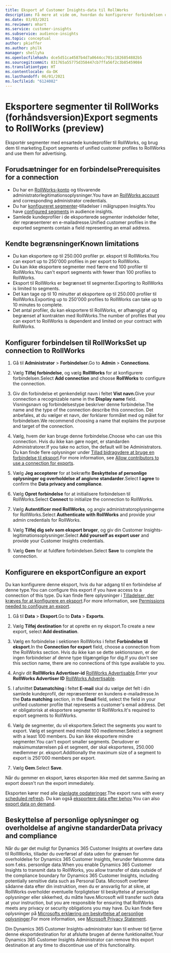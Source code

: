 ```yaml
---
title: Eksport af Customer Insights-data til RollWorks
description: Få mere at vide om, hvordan du konfigurerer forbindelsen og eksporterer til RollWorks.
ms.date: 03/03/2021
ms.reviewer: mhart
ms.service: customer-insights
ms.subservice: audience-insights
ms.topic: conceptual
author: pkieffer
ms.author: philk
manager: shellyha
ms.openlocfilehash: dce5d51ca4587b4d7a0644cc701c1826854882b5
ms.sourcegitcommit: 831765a55775d358447cb7ffa56f2c3b85459084
ms.translationtype: HT
ms.contentlocale: da-DK
ms.lasthandoff: 06/01/2021
ms.locfileid: "6124082"
---
```

# <a name="export-segments-to-rollworks-preview"></a><span data-ttu-id="6acc7-103">Eksportere segmenter til RollWorks (forhåndsversion)</span><span class="sxs-lookup"><span data-stu-id="6acc7-103">Export segments to RollWorks (preview)</span></span>

<span data-ttu-id="6acc7-104">Eksportér segmenter med ensartede kundeprofiler til RollWorks, og brug dem til marketing.</span><span class="sxs-lookup"><span data-stu-id="6acc7-104">Export segments of unified customer profiles to RollWorks and use them for advertising.</span></span> 

## <a name="prerequisites-for-a-connection"></a><span data-ttu-id="6acc7-105">Forudsætninger for en forbindelse</span><span class="sxs-lookup"><span data-stu-id="6acc7-105">Prerequisites for a connection</span></span>

-   <span data-ttu-id="6acc7-106">Du har en [RollWorks-konto](https://www.rollworks.com/) og tilsvarende administratorlegitimationsoplysninger.</span><span class="sxs-lookup"><span data-stu-id="6acc7-106">You have an [RollWorks account](https://www.rollworks.com/) and corresponding administrator credentials.</span></span>
-   <span data-ttu-id="6acc7-107">Du har [konfigureret segmenter](segments.md)-tilladelser i målgruppen Insights.</span><span class="sxs-lookup"><span data-stu-id="6acc7-107">You have [configured segments](segments.md) in audience insights.</span></span>
-   <span data-ttu-id="6acc7-108">Samlede kundeprofiler i de eksporterede segmenter indeholder felter, der repræsenterer en e-mailadresse.</span><span class="sxs-lookup"><span data-stu-id="6acc7-108">Unified customer profiles in the exported segments contain a field representing an email address.</span></span>

## <a name="known-limitations"></a><span data-ttu-id="6acc7-109">Kendte begrænsninger</span><span class="sxs-lookup"><span data-stu-id="6acc7-109">Known limitations</span></span>

- <span data-ttu-id="6acc7-110">Du kan eksportere op til 250.000 profiler pr. eksport til RollWorks.</span><span class="sxs-lookup"><span data-stu-id="6acc7-110">You can export up to 250'000 profiles in per export to RollWorks.</span></span>
- <span data-ttu-id="6acc7-111">Du kan ikke eksportere segmenter med færre end 100 profiler til RollWorks.</span><span class="sxs-lookup"><span data-stu-id="6acc7-111">You can't export segments with fewer than 100 profiles to RollWorks.</span></span> 
- <span data-ttu-id="6acc7-112">Eksport til RollWorks er begrænset til segmenter.</span><span class="sxs-lookup"><span data-stu-id="6acc7-112">Exporting to RollWorks is limited to segments.</span></span>
- <span data-ttu-id="6acc7-113">Det kan tage op til 10 minutter at eksportere op til 250.000 profiler til RollWorks.</span><span class="sxs-lookup"><span data-stu-id="6acc7-113">Exporting up to 250'000 profiles to RollWorks can take up to 10 minutes to complete.</span></span> 
- <span data-ttu-id="6acc7-114">Det antal profiler, du kan eksportere til RollWorks, er afhængigt af og begrænset af kontrakten med RollWorks.</span><span class="sxs-lookup"><span data-stu-id="6acc7-114">The number of profiles that you can export to RollWorks is dependent and limited on your contract with RollWorks.</span></span>

## <a name="set-up-connection-to-rollworks"></a><span data-ttu-id="6acc7-115">Konfigurer forbindelsen til RollWorks</span><span class="sxs-lookup"><span data-stu-id="6acc7-115">Set up connection to RollWorks</span></span>

1. <span data-ttu-id="6acc7-116">Gå til **Administrator** > **Forbindelser**.</span><span class="sxs-lookup"><span data-stu-id="6acc7-116">Go to **Admin** > **Connections**.</span></span>

1. <span data-ttu-id="6acc7-117">Vælg **Tilføj forbindelse**, og vælg **RollWorks** for at konfigurere forbindelsen.</span><span class="sxs-lookup"><span data-stu-id="6acc7-117">Select **Add connection** and choose **RollWorks** to configure the connection.</span></span>

1. <span data-ttu-id="6acc7-118">Giv din forbindelse et genkendeligt navn i feltet **Vist navn**.</span><span class="sxs-lookup"><span data-stu-id="6acc7-118">Give your connection a recognizable name in the **Display name** field.</span></span> <span data-ttu-id="6acc7-119">Visningsnavn og forbindelsestype beskriver denne forbindelse.</span><span class="sxs-lookup"><span data-stu-id="6acc7-119">The name and the type of the connection describe this connection.</span></span> <span data-ttu-id="6acc7-120">Det anbefales, at du vælger et navn, der forklarer formålet med og målet for forbindelsen.</span><span class="sxs-lookup"><span data-stu-id="6acc7-120">We recommend choosing a name that explains the purpose and target of the connection.</span></span>

1. <span data-ttu-id="6acc7-121">Vælg, hvem der kan bruge denne forbindelse.</span><span class="sxs-lookup"><span data-stu-id="6acc7-121">Choose who can use this connection.</span></span> <span data-ttu-id="6acc7-122">Hvis du ikke kan gøre noget, er standarden Administratorer.</span><span class="sxs-lookup"><span data-stu-id="6acc7-122">If you take no action, the default will be Administrators.</span></span> <span data-ttu-id="6acc7-123">Du kan finde flere oplysninger under [Tillad bidragydere at bruge en forbindelse til eksport](connections.md#allow-contributors-to-use-a-connection-for-exports).</span><span class="sxs-lookup"><span data-stu-id="6acc7-123">For more information, see [Allow contributors to use a connection for exports](connections.md#allow-contributors-to-use-a-connection-for-exports).</span></span>

1. <span data-ttu-id="6acc7-124">Vælg **Jeg accepterer** for at bekræfte **Beskyttelse af personlige oplysninger og overholdelse af angivne standarder**.</span><span class="sxs-lookup"><span data-stu-id="6acc7-124">Select **I agree** to confirm the **Data privacy and compliance**.</span></span>

1. <span data-ttu-id="6acc7-125">Vælg **Opret forbindelse** for at initialisere forbindelsen til RollWorks.</span><span class="sxs-lookup"><span data-stu-id="6acc7-125">Select **Connect** to initialize the connection to RollWorks.</span></span>

1. <span data-ttu-id="6acc7-126">Vælg **Autentificer med RollWorks**, og angiv administratoroplysningerne for RollWorks.</span><span class="sxs-lookup"><span data-stu-id="6acc7-126">Select **Authenticate with RollWorks** and provide your admin credentials for RollWorks.</span></span>

1. <span data-ttu-id="6acc7-127">Vælg **Tilføj dig selv som eksport bruger**, og giv din Customer Insights-legitimationsoplysninger.</span><span class="sxs-lookup"><span data-stu-id="6acc7-127">Select **Add yourself as export user** and provide your Customer Insights credentials.</span></span>

1. <span data-ttu-id="6acc7-128">Vælg **Gem** for at fuldføre forbindelsen.</span><span class="sxs-lookup"><span data-stu-id="6acc7-128">Select **Save** to complete the connection.</span></span>

## <a name="configure-an-export"></a><span data-ttu-id="6acc7-129">Konfigurere en eksport</span><span class="sxs-lookup"><span data-stu-id="6acc7-129">Configure an export</span></span>

<span data-ttu-id="6acc7-130">Du kan konfigurere denne eksport, hvis du har adgang til en forbindelse af denne type.</span><span class="sxs-lookup"><span data-stu-id="6acc7-130">You can configure this export if you have access to a connection of this type.</span></span> <span data-ttu-id="6acc7-131">Du kan finde flere oplysninger i [Tilladelser, der kræves for at konfigurere en eksport](export-destinations.md#set-up-a-new-export).</span><span class="sxs-lookup"><span data-stu-id="6acc7-131">For more information, see [Permissions needed to configure an export](export-destinations.md#set-up-a-new-export).</span></span>

1. <span data-ttu-id="6acc7-132">Gå til **Data** > **Eksport**.</span><span class="sxs-lookup"><span data-stu-id="6acc7-132">Go to **Data** > **Exports**.</span></span>

1. <span data-ttu-id="6acc7-133">Vælg **Tilføj destination** for at oprette en ny eksport.</span><span class="sxs-lookup"><span data-stu-id="6acc7-133">To create a new export, select **Add destination**.</span></span>

1. <span data-ttu-id="6acc7-134">Vælg en forbindelse i sektionen RollWorks i feltet **Forbindelse til eksport**.</span><span class="sxs-lookup"><span data-stu-id="6acc7-134">In the **Connection for export** field, choose a connection from the RollWorks section.</span></span> <span data-ttu-id="6acc7-135">Hvis du ikke kan se dette sektionsnavn, er der ingen forbindelser af denne type tilgængelige for dig.</span><span class="sxs-lookup"><span data-stu-id="6acc7-135">If you don't see this section name, there are no connections of this type available to you.</span></span>

1. <span data-ttu-id="6acc7-136">Angiv dit **RollWorks Advertiser-id** [RollWorks Advertisable](https://help.adroll.com/hc/articles/212011838-Advertiser-Profiles).</span><span class="sxs-lookup"><span data-stu-id="6acc7-136">Enter your **RollWorks Advertiser ID** [RollWorks Advertisable](https://help.adroll.com/hc/articles/212011838-Advertiser-Profiles).</span></span>

3. <span data-ttu-id="6acc7-137">I afsnittet **Datamatching** i feltet **E-mail** skal du vælge det felt i din samlede kundeprofil, der repræsenterer en kundens e-mailadresse.</span><span class="sxs-lookup"><span data-stu-id="6acc7-137">In the **Data matching** section, in the **Email** field, select the field in your unified customer profile that represents a customer's email address.</span></span> <span data-ttu-id="6acc7-138">Det er obligatorisk at eksportere segmenter til RollWorks.</span><span class="sxs-lookup"><span data-stu-id="6acc7-138">It's required to export segments to RollWorks.</span></span>

1. <span data-ttu-id="6acc7-139">Vælg de segmenter, du vil eksportere.</span><span class="sxs-lookup"><span data-stu-id="6acc7-139">Select the segments you want to export.</span></span> <span data-ttu-id="6acc7-140">Vælg et segment med mindst 100 medlemmer.</span><span class="sxs-lookup"><span data-stu-id="6acc7-140">Select a segment with a least 100 members.</span></span> <span data-ttu-id="6acc7-141">Du kan ikke eksportere mindre segmenter.</span><span class="sxs-lookup"><span data-stu-id="6acc7-141">You can't export smaller segments.</span></span> <span data-ttu-id="6acc7-142">Derudover er maksimumstørrelsen på et segment, der skal eksporteres, 250.000 medlemmer pr. eksport.</span><span class="sxs-lookup"><span data-stu-id="6acc7-142">Additionally the maximum size of a segment to export is 250'000 members per export.</span></span> 

1. <span data-ttu-id="6acc7-143">Vælg **Gem**.</span><span class="sxs-lookup"><span data-stu-id="6acc7-143">Select **Save**.</span></span>

<span data-ttu-id="6acc7-144">Når du gemmer en eksport, køres eksporten ikke med det samme.</span><span class="sxs-lookup"><span data-stu-id="6acc7-144">Saving an export doesn't run the export immediately.</span></span>

<span data-ttu-id="6acc7-145">Eksporten kører med alle [planlagte opdateringer](system.md#schedule-tab).</span><span class="sxs-lookup"><span data-stu-id="6acc7-145">The export runs with every [scheduled refresh](system.md#schedule-tab).</span></span> <span data-ttu-id="6acc7-146">Du kan også [eksportere data efter behov](export-destinations.md#run-exports-on-demand).</span><span class="sxs-lookup"><span data-stu-id="6acc7-146">You can also [export data on demand](export-destinations.md#run-exports-on-demand).</span></span> 


## <a name="data-privacy-and-compliance"></a><span data-ttu-id="6acc7-147">Beskyttelse af personlige oplysninger og overholdelse af angivne standarder</span><span class="sxs-lookup"><span data-stu-id="6acc7-147">Data privacy and compliance</span></span>

<span data-ttu-id="6acc7-148">Når du gør det muligt for Dynamics 365 Customer Insights at overføre data til RollWorks, tillader du overførsel af data uden for grænsen for overholdelse for Dynamics 365 Customer Insights, herunder følsomme data som f.eks. personlige data.</span><span class="sxs-lookup"><span data-stu-id="6acc7-148">When you enable Dynamics 365 Customer Insights to transmit data to RollWorks, you allow transfer of data outside of the compliance boundary for Dynamics 365 Customer Insights, including potentially sensitive data such as Personal Data.</span></span> <span data-ttu-id="6acc7-149">Microsoft overfører sådanne data efter din instruktion, men du er ansvarlig for at sikre, at RollWorks overholder eventuelle forpligtelser til beskyttelse af personlige oplysninger eller sikkerhed, du måtte have.</span><span class="sxs-lookup"><span data-stu-id="6acc7-149">Microsoft will transfer such data at your instruction, but you are responsible for ensuring that RollWorks meets any privacy or security obligations you may have.</span></span> <span data-ttu-id="6acc7-150">Du kan finde flere oplysninger på [Microsofts erklæring om beskyttelse af personlige oplysninger](https://go.microsoft.com/fwlink/?linkid=396732).</span><span class="sxs-lookup"><span data-stu-id="6acc7-150">For more information, see [Microsoft Privacy Statement](https://go.microsoft.com/fwlink/?linkid=396732).</span></span>

<span data-ttu-id="6acc7-151">Din Dynamics 365 Customer Insights-administrator kan til enhver tid fjerne denne eksportdestination for at afslutte brugen af denne funktionalitet.</span><span class="sxs-lookup"><span data-stu-id="6acc7-151">Your Dynamics 365 Customer Insights Administrator can remove this export destination at any time to discontinue use of this functionality.</span></span>
